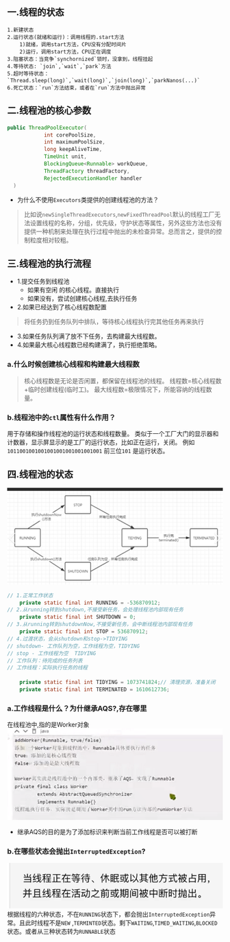 ## 一.线程的状态
```
1.新建状态
2.运行状态(就绪和运行)：调用线程的.start方法
    1)就绪，调用start方法，CPU没有分配时间片
    2)运行，调用start方法，CPU正在调度
3.阻塞状态：当竞争`synchornized`锁时，没拿到，线程挂起
4.等待状态: `join`,`wait`,`park`方法
5.超时等待状态：`Thread.sleep(long)`,`wait(long)`,`join(long)`,`parkNanos(...)`
6.死亡状态：`run`方法结束，或者在`run`方法中抛出异常
```

## 二.线程池的核心参数
```java
public ThreadPoolExecutor(
            int corePoolSize,
            int maximumPoolSize, 
            long keepAliveTime,
            TimeUnit unit, 
            BlockingQueue<Runnable> workQueue, 
            ThreadFactory threadFactory,
            RejectedExecutionHandler handler
  )
```
- 为什么不使用`Executors`类提供的创建线程池的方法？
>比如说`newSingleThreadExecutors`,`newFixedThreadPool`默认的线程工厂无法设置线程的名称，分组，优先级，守护状态等属性，另外这些方法也没有提供一种机制来处理在执行过程中抛出的未检查异常。总而言之，提供的控制粒度相对较粗。
## 三.线程池的执行流程
- 1.提交任务到线程池  
    - 如果有空闲 的核心线程。直接执行
    - 如果没有，尝试创建核心线程,去执行任务
- 2.如果已经达到了核心线程数配置
> 将任务扔到任务队列中排队，等待核心线程执行完其他任务再来执行
- 3.如果任务队列满了放不下任务，去构建最大线程数。
- 4.如果最大核心线程数已经构建满了，执行拒绝策略。
### a.什么时候创建核心线程和构建最大线程数
> 核心线程数是无论是否闲置，都保留在线程池的线程。
> 线程数=核心线程数+临时创建线程(临时工)。
> 最大线程数=极限情况下，所能容纳的线程数量。

### b.线程池中的`ctl`属性有什么作用？
用于存储和操作线程池的运行状态和线程数量。
类似于一个工厂大门的显示器和计数器，显示屏显示的是工厂的运行状态，比如正在运行，关闭。
例如
`1011001001001001001001001001001` 前三位`101` 是运行状态。

## 四.线程池的状态
![alt text](image.png)
```java
// 1.正常工作状态
    private static final int RUNNING = -536870912;
// 2.从running转到shutdown,不接受新任务，会处理线程池内部现有任务
    private static final int SHUTDOWN = 0;
// 3.从running转到shutdownNow,不接受新任务，会中断线程池内部现有任务
    private static final int STOP = 536870912;
// 4.过渡状态，会从shutdown和stop->TIDYING
// shutdown- 工作队列为空，工作线程为空，TIDYING
// stop - 工作线程为空  TIDYING
// 工作队列：待完成的任务列表
// 工作线程：实际执行任务的线程

    private static final int TIDYING = 1073741824;// 清理资源，准备关闭
    private static final int TERMINATED = 1610612736;
```
### a.工作线程是什么？为什继承AQS?,存在哪里
在线程池中,指的是Worker对象
![alt text](image-2.png)
- 继承AQS的目的是为了添加标识来判断当前工作线程是否可以被打断



### b.在哪些状态会抛出`InterruptedException`?
![alt text](image-3.png)
根据线程的六种状态，不在`RUNNING`状态下，都会抛出`InterruptedException`异常。且此时线程不是`NEW`
,`TERMINTED`状态。剩下`WAITING`,`TIMED_WAITING`,`BLOCKED`状态。或者从三种状态转为`RUNNABLE`状态

